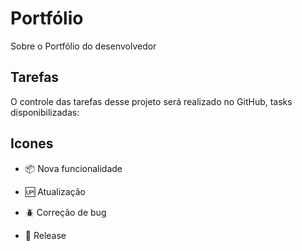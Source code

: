# Portfólio

Sobre o Portfólio do desenvolvedor

## Tarefas

O controle das tarefas desse projeto será realizado no GitHub, tasks disponibilizadas:


## Icones

- :package: Nova funcionalidade

- :up: Atualização

- :beetle: Correção de bug

- :checkered_flag: Release